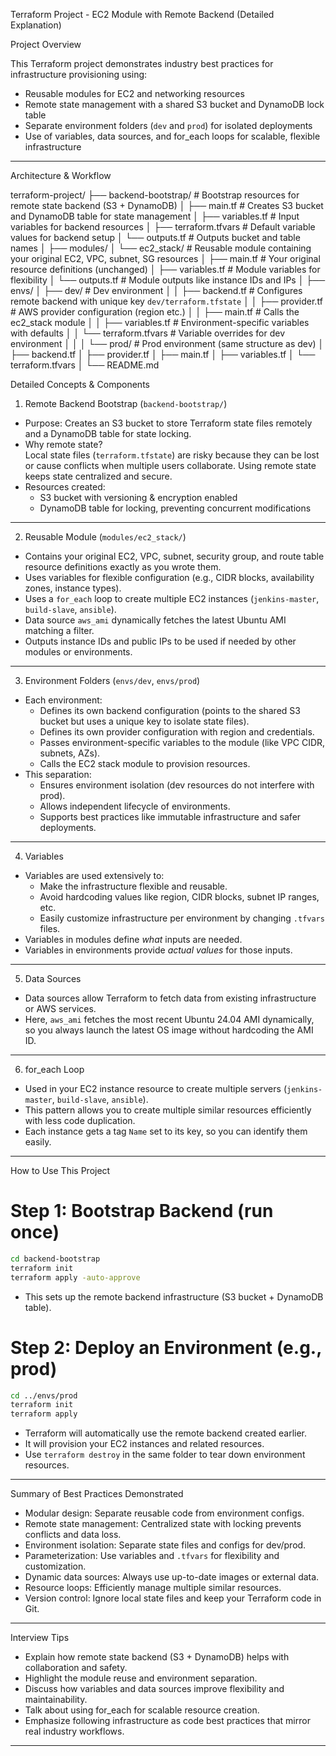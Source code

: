 Terraform Project - EC2 Module with Remote Backend (Detailed Explanation)

Project Overview

This Terraform project demonstrates industry best practices for infrastructure provisioning using:

- Reusable modules for EC2 and networking resources
- Remote state management with a shared S3 bucket and DynamoDB lock table
- Separate environment folders (`dev` and `prod`) for isolated deployments
- Use of variables, data sources, and for_each loops for scalable, flexible infrastructure

---

Architecture & Workflow

terraform-project/
├── backend-bootstrap/        # Bootstrap resources for remote state backend (S3 + DynamoDB)
│   ├── main.tf               # Creates S3 bucket and DynamoDB table for state management
│   ├── variables.tf          # Input variables for backend resources
│   ├── terraform.tfvars      # Default variable values for backend setup
│   └── outputs.tf            # Outputs bucket and table names
│
├── modules/
│   └── ec2_stack/            # Reusable module containing your original EC2, VPC, subnet, SG resources
│       ├── main.tf           # Your original resource definitions (unchanged)
│       ├── variables.tf      # Module variables for flexibility
│       └── outputs.tf        # Module outputs like instance IDs and IPs
│
├── envs/
│   ├── dev/                  # Dev environment
│   │   ├── backend.tf        # Configures remote backend with unique key `dev/terraform.tfstate`
│   │   ├── provider.tf       # AWS provider configuration (region etc.)
│   │   ├── main.tf           # Calls the ec2\_stack module
│   │   ├── variables.tf      # Environment-specific variables with defaults
│   │   └── terraform.tfvars  # Variable overrides for dev environment
│   │
│   └── prod/                 # Prod environment (same structure as dev)
│       ├── backend.tf
│       ├── provider.tf
│       ├── main.tf
│       ├── variables.tf
│       └── terraform.tfvars
│
└── README.md


 Detailed Concepts & Components

1. Remote Backend Bootstrap (`backend-bootstrap/`)

- Purpose: Creates an S3 bucket to store Terraform state files remotely and a DynamoDB table for state locking.
- Why remote state?  
  Local state files (`terraform.tfstate`) are risky because they can be lost or cause conflicts when multiple users collaborate. Using remote state keeps state centralized and secure.
- Resources created:  
  - S3 bucket with versioning & encryption enabled  
  - DynamoDB table for locking, preventing concurrent modifications

---

2. Reusable Module (`modules/ec2_stack/`)

- Contains your original EC2, VPC, subnet, security group, and route table resource definitions exactly as you wrote them.
- Uses variables for flexible configuration (e.g., CIDR blocks, availability zones, instance types).
- Uses a `for_each` loop to create multiple EC2 instances (`jenkins-master`, `build-slave`, `ansible`).
- Data source `aws_ami` dynamically fetches the latest Ubuntu AMI matching a filter.
- Outputs instance IDs and public IPs to be used if needed by other modules or environments.

---

3. Environment Folders (`envs/dev`, `envs/prod`)

- Each environment:
  - Defines its own backend configuration (points to the shared S3 bucket but uses a unique key to isolate state files).
  - Defines its own provider configuration with region and credentials.
  - Passes environment-specific variables to the module (like VPC CIDR, subnets, AZs).
  - Calls the EC2 stack module to provision resources.
- This separation:
  - Ensures environment isolation (dev resources do not interfere with prod).
  - Allows independent lifecycle of environments.
  - Supports best practices like immutable infrastructure and safer deployments.

---

4. Variables

- Variables are used extensively to:
  - Make the infrastructure flexible and reusable.
  - Avoid hardcoding values like region, CIDR blocks, subnet IP ranges, etc.
  - Easily customize infrastructure per environment by changing `.tfvars` files.
- Variables in modules define *what* inputs are needed.
- Variables in environments provide *actual values* for those inputs.

---

5. Data Sources

- Data sources allow Terraform to fetch data from existing infrastructure or AWS services.
- Here, `aws_ami` fetches the most recent Ubuntu 24.04 AMI dynamically, so you always launch the latest OS image without hardcoding the AMI ID.

---

6. for_each Loop

- Used in your EC2 instance resource to create multiple servers (`jenkins-master`, `build-slave`, `ansible`).
- This pattern allows you to create multiple similar resources efficiently with less code duplication.
- Each instance gets a tag `Name` set to its key, so you can identify them easily.

---

 How to Use This Project

# Step 1: Bootstrap Backend (run once)
```bash
cd backend-bootstrap
terraform init
terraform apply -auto-approve
````

* This sets up the remote backend infrastructure (S3 bucket + DynamoDB table).

# Step 2: Deploy an Environment (e.g., prod)

```bash
cd ../envs/prod
terraform init
terraform apply
```

* Terraform will automatically use the remote backend created earlier.
* It will provision your EC2 instances and related resources.
* Use `terraform destroy` in the same folder to tear down environment resources.

---

 Summary of Best Practices Demonstrated

* Modular design: Separate reusable code from environment configs.
* Remote state management: Centralized state with locking prevents conflicts and data loss.
* Environment isolation: Separate state files and configs for dev/prod.
* Parameterization: Use variables and `.tfvars` for flexibility and customization.
* Dynamic data sources: Always use up-to-date images or external data.
* Resource loops: Efficiently manage multiple similar resources.
* Version control: Ignore local state files and keep your Terraform code in Git.

---

 Interview Tips

* Explain how remote state backend (S3 + DynamoDB) helps with collaboration and safety.
* Highlight the module reuse and environment separation.
* Discuss how variables and data sources improve flexibility and maintainability.
* Talk about using for\_each for scalable resource creation.
* Emphasize following infrastructure as code best practices that mirror real industry workflows.

---


